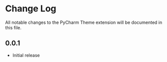 # Change Log

All notable changes to the PyCharm Theme extension will be documented in this file.

## 0.0.1

- Initial release

